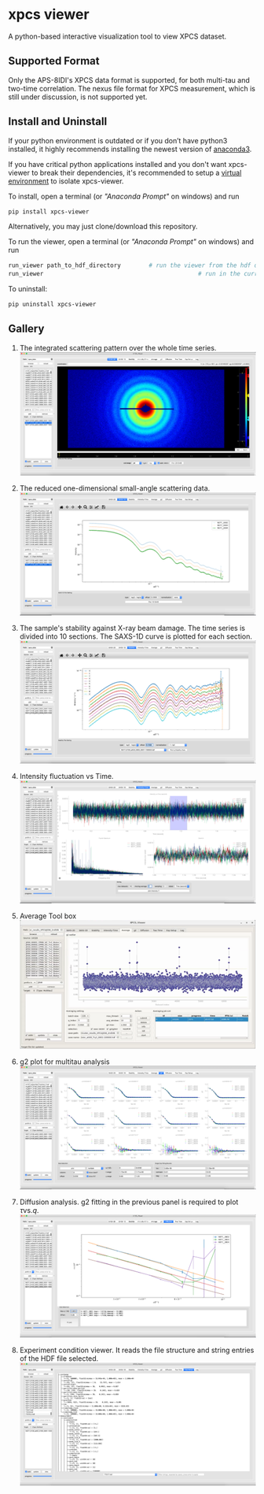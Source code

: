 # xpcs viewer
A python-based interactive visualization tool to view XPCS dataset.


## Supported Format

Only the APS-8IDI's XPCS data format is supported, for both multi-tau and two-time correlation. The nexus file format for XPCS measurement, which is still under
discussion, is not supported yet.

 ## Install and Uninstall

If your python environment is outdated or if you don’t have python3 installed, it highly recommends installing the newest version of [anaconda3](https://www.anaconda.com/products/individual). 

 If you have critical python applications installed and you don't want xpcs-viewer to break their dependencies, it's recommended to setup a [virtual environment](https://docs.conda.io/projects/conda/en/latest/user-guide/tasks/manage-environments.html) to isolate xpcs-viewer. 

To install, open a terminal (or _"Anaconda Prompt"_ on windows) and run

```bash
pip install xpcs-viewer
```

Alternatively, you may just clone/download this repository.

To run the viewer, open a terminal (or _"Anaconda Prompt"_ on windows) and run

``` bash
run_viewer path_to_hdf_directory		# run the viewer from the hdf directory, or
run_viewer										      # run in the current directory
```

To uninstall:

``` bash
pip uninstall xpcs-viewer
```

## Gallery
1. The integrated scattering pattern over the whole time series.
  ![saxs2d](/docs/images/saxs2d.png)

2. The reduced one-dimensional small-angle scattering data.
  ![saxs1d](/docs/images/saxs1d.png)
  
3. The sample's stability against X-ray beam damage. The time series is divided into 10 sections. The SAXS-1D curve is plotted for each section.
  ![stability](/docs/images/stability.png)
  
4. Intensity fluctuation vs Time.
  ![intt](/docs/images/intt.png)

5. Average Tool box
  ![average](/docs/images/average.png)
  
6. g2 plot for multitau analysis
  ![g2](/docs/images/g2mod.png)

7. Diffusion analysis. g2 fitting in the previous panel is required to plot $\tau \mbox{vs.} q$.
  ![diffusion](/docs/images/diffusion.png)
  
8. Experiment condition viewer. It reads the file structure and string entries of the HDF file selected.
  ![hdf-info](/docs/images/hdf_info.png)
 
